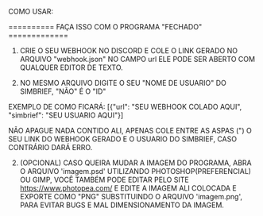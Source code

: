 COMO USAR: 

========== FAÇA ISSO COM O PROGRAMA "FECHADO" =============

1. CRIE O SEU WEBHOOK NO DISCORD E COLE O LINK GERADO NO ARQUIVO "webhook.json" NO CAMPO url 
ELE PODE SER ABERTO COM QUALQUER EDITOR DE TEXTO.

2. NO MESMO ARQUIVO DIGITE O SEU "NOME DE USUARIO" DO SIMBRIEF, "NÃO" É O "ID"

EXEMPLO DE COMO FICARÁ: [{"url": "SEU WEBHOOK COLADO AQUI", "simbrief": "SEU USUARIO AQUI"}]

NÃO APAGUE NADA CONTIDO ALI, APENAS COLE ENTRE AS ASPAS (") O SEU LINK DO WEBHOOK GERADO E O USUARIO 
DO SIMBRIEF, CASO CONTRÁRIO DARÁ ERRO.

2. (OPCIONAL) CASO QUEIRA MUDAR A IMAGEM DO PROGRAMA, ABRA O ARQUIVO 'imagem.psd' UTILIZANDO 
PHOTOSHOP(PREFERENCIAL) OU GIMP, VOCÊ TAMBÉM PODE EDITAR PELO SITE https://www.photopea.com/
E EDITE A IMAGEM ALI COLOCADA E EXPORTE COMO "PNG" SUBSTITUINDO O ARQUIVO 'imagem.png', PARA EVITAR BUGS E MAL DIMENSIONAMENTO DA IMAGEM.